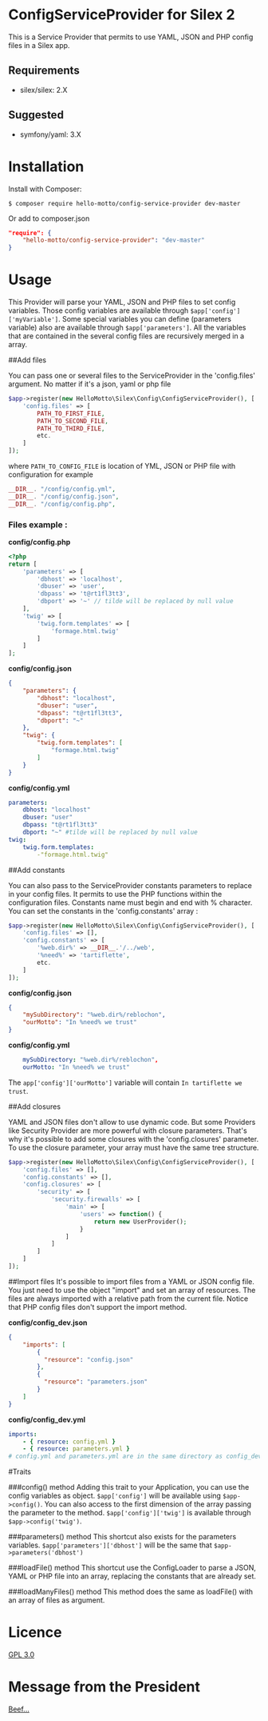 ConfigServiceProvider for Silex 2
=

This is a Service Provider that permits to use YAML, JSON and PHP config files in a Silex app.

Requirements
-
  - silex/silex: 2.X

Suggested
-
  - symfony/yaml: 3.X

# Installation


Install with Composer:

    $ composer require hello-motto/config-service-provider dev-master

Or add to composer.json

``` json
"require": {
    "hello-motto/config-service-provider": "dev-master"
}
```

# Usage
This Provider will parse your YAML, JSON and PHP files to set config variables.
Those config variables are available through `$app['config']['myVariable']`.
Some special variables you can define (parameters variable) also are available through `$app['parameters']`.
All the variables that are contained in the several config files are recursively merged in a array.

##Add files

You can pass one or several files to the ServiceProvider in the 'config.files' argument. No matter if it's a json, yaml or php file

``` php
$app->register(new HelloMotto\Silex\Config\ConfigServiceProvider(), [
    'config.files' => [
        PATH_TO_FIRST_FILE,
        PATH_TO_SECOND_FILE,
        PATH_TO_THIRD_FILE,
        etc.
    ]
]);
```

where `PATH_TO_CONFIG_FILE` is location of YML, JSON or PHP file with configuration for example
```php
__DIR__. "/config/config.yml",
__DIR__. "/config/config.json",
__DIR__. "/config/config.php",
```

### Files example :
**config/config.php**
```php
<?php
return [
    'parameters' => [
        'dbhost' => 'localhost',
        'dbuser' => 'user',
        'dbpass' => 't@rt1fl3tt3',
        'dbport' => '~' // tilde will be replaced by null value
    ],
    'twig' => [
        'twig.form.templates' => [
            'formage.html.twig'
        ]
    ]
];
```
**config/config.json**
```json
{
    "parameters": {
        "dbhost": "localhost",
        "dbuser": "user",
        "dbpass": "t@rt1fl3tt3",
        "dbport": "~"
    },
    "twig": {
        "twig.form.templates": [
            "formage.html.twig"
        ]
    }
}
```
**config/config.yml**
```yaml
parameters:
    dbhost: "localhost"
    dbuser: "user"
    dbpass: "t@rt1fl3tt3"
    dbport: "~" #tilde will be replaced by null value
twig:
    twig.form.templates:
        -"formage.html.twig"
```
##Add constants

You can also pass to the ServiceProvider constants parameters to replace in your config files.
It permits to use the PHP functions within the configuration files.
Constants name must begin and end with % character.
You can set the constants in the 'config.constants' array :
```php
$app->register(new HelloMotto\Silex\Config\ConfigServiceProvider(), [
    'config.files' => [],
    'config.constants' => [
        '%web.dir%' => __DIR__.'/../web',
        '%need%' => 'tartiflette',
        etc.
    ]
]);
```

**config/config.json**
``` json
{
    "mySubDirectory": "%web.dir%/reblochon",
    "ourMotto": "In %need% we trust"
}
```

**config/config.yml**
``` yaml
    mySubDirectory: "%web.dir%/reblochon",
    ourMotto: "In %need% we trust"
```

The `app['config']['ourMotto']` variable will contain `In tartiflette we trust`.

##Add closures

YAML and JSON files don't allow to use dynamic code.
But some Providers like Security Provider are more powerful with closure parameters.
That's why it's possible to add some closures with the 'config.closures' parameter.
To use the closure parameter, your array must have the same tree structure.

```php
$app->register(new HelloMotto\Silex\Config\ConfigServiceProvider(), [
    'config.files' => [],
    'config.constants' => [],
    'config.closures' => [
        'security' => [
            'security.firewalls' => [
                'main' => [
                    'users' => function() {
                        return new UserProvider();
                    }
                ]
            ]
        ]
    ]
]);
```

##Import files
It's possible to import files from a YAML or JSON config file.
You just need to use the object "import" and set an array of resources.
The files are always imported with a relative path from the current file.
Notice that PHP config files don't support the import method.

**config/config_dev.json**
``` json
{
    "imports": [
        {
          "resource": "config.json"
        },
        {
          "resource": "parameters.json"
        }
    ]
}
```

**config/config_dev.yml**
``` yaml
imports:
    - { resource: config.yml }
    - { resource: parameters.yml }
# config.yml and parameters.yml are in the same directory as config_dev.yml
```


#Traits

###config() method
Adding this trait to your Application, you can use the config variables as object.
`$app['config']` will be available using `$app->config()`.
You can also access to the first dimension of the array passing the parameter to the method.
`$app['config']['twig']` is available through `$app->config('twig')`.

###parameters() method
This shortcut also exists for the parameters variables. `$app['parameters']['dbhost']` will be the same that `$app->parameters('dbhost')`

###loadFile() method
This shortcut use the ConfigLoader to parse a JSON, YAML or PHP file into an array, replacing the constants that are already set.

###loadManyFiles() method
This method does the same as loadFile() with an array of files as argument.


# Licence
[GPL 3.0](https://www.gnu.org/licenses/gpl-3.0.html)

# Message from the President
[Beef...](https://youtu.be/M2wyG8Kt3fA)